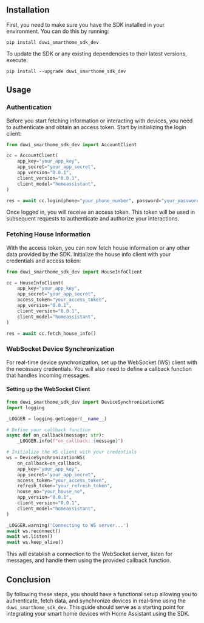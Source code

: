 ## Installation

First, you need to make sure you have the SDK installed in your environment. You can do this by running:

```shell
pip install duwi_smarthome_sdk_dev
```

To update the SDK or any existing dependencies to their latest versions, execute:

```shell
pip install --upgrade duwi_smarthome_sdk_dev
```

## Usage

### Authentication

Before you start fetching information or interacting with devices, you need to authenticate and obtain an access token. Start by initializing the login client:

```python
from duwi_smarthome_sdk_dev import AccountClient

cc = AccountClient(
    app_key="your_app_key",
    app_secret="your_app_secret",
    app_version="0.0.1",
    client_version="0.0.1",
    client_model="homeassistant",
)

res = await cc.login(phone="your_phone_number", password="your_password")
```

Once logged in, you will receive an access token. This token will be used in subsequent requests to authenticate and authorize your interactions.

### Fetching House Information

With the access token, you can now fetch house information or any other data provided by the SDK. Initialize the house info client with your credentials and access token:

```python
from duwi_smarthome_sdk_dev import HouseInfoClient

cc = HouseInfoClient(
    app_key="your_app_key",
    app_secret="your_app_secret",
    access_token="your_access_token",
    app_version="0.0.1",
    client_version="0.0.1",
    client_model="homeassistant",
)

res = await cc.fetch_house_info()
```

### WebSocket Device Synchronization

For real-time device synchronization, set up the WebSocket (WS) client with the necessary credentials. You will also need to define a callback function that handles incoming messages.

#### Setting up the WebSocket Client

```python
from duwi_smarthome_sdk_dev import DeviceSynchronizationWS
import logging

_LOGGER = logging.getLogger(__name__)

# Define your callback function
async def on_callback(message: str):
    _LOGGER.info(f"on_callback: {message}")

# Initialize the WS client with your credentials
ws = DeviceSynchronizationWS(
    on_callback=on_callback,
    app_key="your_app_key",
    app_secret="your_app_secret",
    access_token="your_access_token",
    refresh_token="your_refresh_token",
    house_no="your_house_no",
    app_version="0.0.1",
    client_version="0.0.1",
    client_model="homeassistant",
)

_LOGGER.warning('Connecting to WS server...')
await ws.reconnect()
await ws.listen()
await ws.keep_alive()
```

This will establish a connection to the WebSocket server, listen for messages, and handle them using the provided callback function.

## Conclusion

By following these steps, you should have a functional setup allowing you to authenticate, fetch data, and synchronize devices in real-time using the `duwi_smarthome_sdk_dev`. This guide should serve as a starting point for integrating your smart home devices with Home Assistant using the SDK.